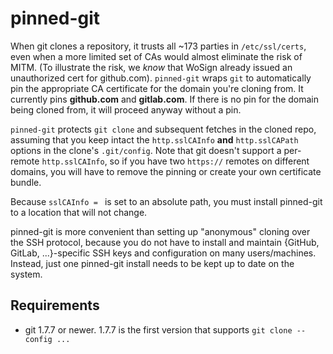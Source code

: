 # pinned-git

When git clones a repository, it trusts all ~173 parties in `/etc/ssl/certs`, even when a more limited set of CAs would almost eliminate the risk of MITM.  (To illustrate the risk, we *know* that WoSign already issued an unauthorized cert for github.com).  `pinned-git` wraps `git` to automatically pin the appropriate CA certificate for the domain you're cloning from.  It currently pins **github.com** and **gitlab.com**.  If there is no pin for the domain being cloned from, it will proceed anyway without a pin.

`pinned-git` protects `git clone` and subsequent fetches in the cloned repo, assuming that you keep intact the `http.sslCAInfo` **and** `http.sslCAPath` options in the clone's `.git/config`.  Note that git doesn't support a per-remote `http.sslCAInfo`, so if you have two `https://` remotes on different domains, you will have to remove the pinning or create your own certificate bundle.

Because `sslCAInfo = ` is set to an absolute path, you must install pinned-git to a location that will not change.

pinned-git is more convenient than setting up "anonymous" cloning over the SSH protocol, because you do not have to install and maintain {GitHub, GitLab, ...}-specific SSH keys and configuration on many users/machines.  Instead, just one pinned-git install needs to be kept up to date on the system.


## Requirements

*	git 1.7.7 or newer.  1.7.7 is the first version that supports `git clone --config ...`
